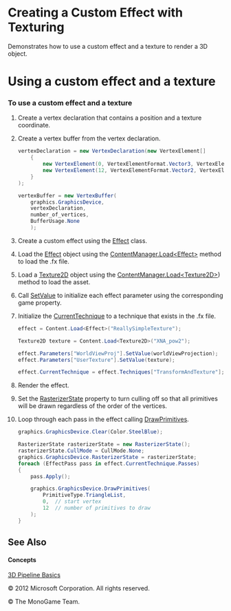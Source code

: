 
# Creating a Custom Effect with Texturing

Demonstrates how to use a custom effect and a texture to render a 3D object.

# Using a custom effect and a texture

### To use a custom effect and a texture

1.  Create a vertex declaration that contains a position and a texture coordinate.

2.  Create a vertex buffer from the vertex declaration.
    
    ``` csharp
    vertexDeclaration = new VertexDeclaration(new VertexElement[]
        {
            new VertexElement(0, VertexElementFormat.Vector3, VertexElementUsage.Position, 0),
            new VertexElement(12, VertexElementFormat.Vector2, VertexElementUsage.TextureCoordinate, 0)
        }
    );
    
    vertexBuffer = new VertexBuffer(
        graphics.GraphicsDevice,
        vertexDeclaration,
        number_of_vertices,
        BufferUsage.None
        );
    ```

3.  Create a custom effect using the [Effect](xref:Microsoft.Xna.Framework.Graphics.Effect) class.

4.  Load the [Effect](xref:Microsoft.Xna.Framework.Graphics.Effect) object using the [ContentManager.Load\<Effect\>](xref:Microsoft.Xna.Framework.Content.ContentManager) method to load the .fx file.

5.  Load a [Texture2D](xref:Microsoft.Xna.Framework.Graphics.Texture2D) object using the [ContentManager.Load\<Texture2D\>](xref:Microsoft.Xna.Framework.Content.ContentManager)) method to load the asset.

6.  Call [SetValue](xref:Microsoft.Xna.Framework.Graphics.Effect) to initialize each effect parameter using the corresponding game property.

7.  Initialize the [CurrentTechnique](xref:Microsoft.Xna.Framework.Graphics.Effect) to a technique that exists in the .fx file.
    
    ``` csharp
    effect = Content.Load<Effect>("ReallySimpleTexture");
    
    Texture2D texture = Content.Load<Texture2D>("XNA_pow2");
    
    effect.Parameters["WorldViewProj"].SetValue(worldViewProjection);
    effect.Parameters["UserTexture"].SetValue(texture);
    
    effect.CurrentTechnique = effect.Techniques["TransformAndTexture"];
    ```

8.  Render the effect.

9.  Set the [RasterizerState](xref:Microsoft.Xna.Framework.Graphics.RasterizerState) property to turn culling off so that all primitives will be drawn regardless of the order of the vertices.

10. Loop through each pass in the effect calling [DrawPrimitives](https://msdn.microsoft.com/en-us/library/m:microsoft.xna.framework.graphics.graphicsdevice.drawprimitives\(microsoft.xna.framework.graphics.primitivetype%2csystem.int32%2csystem.int32\)).
    
    ``` csharp
    graphics.GraphicsDevice.Clear(Color.SteelBlue);
    
    RasterizerState rasterizerState = new RasterizerState();
    rasterizerState.CullMode = CullMode.None;
    graphics.GraphicsDevice.RasterizerState = rasterizerState;
    foreach (EffectPass pass in effect.CurrentTechnique.Passes)
    {
        pass.Apply();
    
        graphics.GraphicsDevice.DrawPrimitives(
            PrimitiveType.TriangleList,
            0,  // start vertex
            12  // number of primitives to draw
        );
    }
    ```

## See Also

#### Concepts

[3D Pipeline Basics](3DGraphics_Overview.md)

© 2012 Microsoft Corporation. All rights reserved.  

© The MonoGame Team.

